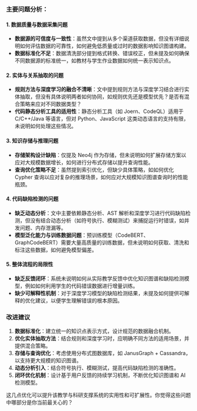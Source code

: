 ### 主要问题分析：

#### 1. **数据质量与数据采集问题**

- **数据源的可信度与一致性**：虽然文中提到从多个渠道获取数据，但没有详细说明如何评估数据的可靠性，如何避免低质量或过时的数据影响知识图谱构建。
- **数据标准化不足**：数据清洗部分提到格式转换、错误校正，但未提及如何确保不同数据源的标准统一，如教材与学生作业数据如何统一表示知识点。

#### 2. **实体与关系抽取的问题**

- **规则方法与深度学习的融合不清晰**：文中提到规则方法与深度学习结合进行实体抽取，但没有具体说明两者如何协同，如规则优先还是模型优先？是否有混合策略来应对不同数据类型？
- **代码静态分析工具的适用性**：静态分析工具（如 Joern、CodeQL）适用于 C/C++/Java 等语言，但对 Python、JavaScript 这类动态语言的支持有限，未说明如何处理这些情况。

#### 3. **知识存储与推理问题**

- **存储架构设计缺陷**：仅提及 Neo4j 作为存储，但未说明如何扩展存储方案以应对大规模数据增长，如何进行分布式存储以提升查询性能。
- **查询优化策略不足**：虽然提到索引优化，但缺少具体策略，如如何优化 Cypher 查询以应对复杂的推理场景，如何应对大规模知识图谱查询时的性能瓶颈。

#### 4. **代码缺陷检测的问题**

- **缺乏动态分析**：文中主要依赖静态分析、AST 解析和深度学习进行代码缺陷检测，但没有结合动态分析（如符号执行、模糊测试）来捕捉运行时错误，如并发问题、内存泄漏等。
- **模型泛化能力与训练数据问题**：预训练模型（CodeBERT、GraphCodeBERT）需要大量高质量的训练数据，但未说明如何获取、清洗和标注这些数据，如何避免模型偏差。

#### 5. **整体流程的局限性**

- **缺乏反馈闭环**：系统未说明如何从实际教学反馈中优化知识图谱和缺陷检测模型，例如如何利用学生的代码错误数据进行增量训练。
- **缺少可解释性机制**：对于深度学习模型的缺陷检测结果，未提及如何提供可解释的优化建议，以便学生理解错误的根本原因。

### **改进建议**

1. **数据标准化**：建立统一的知识点表示方式，设计规范的数据融合机制。
2. **优化实体抽取方法**：结合规则和深度学习时，应明确不同方法的适用场景，并提供混合策略。
3. **存储与查询优化**：考虑使用分布式图数据库，如 JanusGraph + Cassandra，以支持更大规模的知识图谱。
4. **动态分析引入**：结合符号执行、模糊测试，提高代码缺陷检测的准确性。
5. **闭环优化机制**：设计基于用户反馈的持续学习机制，不断优化知识图谱和 AI 检测模型。

这几点优化可以提升该教学与科研支撑系统的实用性和可扩展性。你觉得这些问题中哪部分是你当前最关心的？